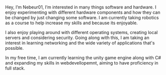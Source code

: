 <!-- 👋 Hi, I’m @Nebuer01
- 👀 I’m interested in ...
- 🌱 I’m currently learning ...
- 💞️ I’m looking to collaborate on ...
- 📫 How to reach me ...-->

Hey, I’m Nebeur01, I’m interested in many things software and hardware. I enjoy experimenting with different hardware components and how they can be changed by just changing some software. I am currently taking robotics as a course to help increase my skills and because its enjoyable.

I also enjoy playing around with different operating systems, creating local servers and considering security. Going along with this, I am taking an interest in learning networking and the wide variety of applications that's possible.
<!-- As a hobby, I also do technical production, especially audio engineering which also includes a wide range of different software and hardware working together across multiple different areas such as lighting and projection -->
In my free time, I am currently learning the unity game engine along with C# and expanding my skills in webdevellopemnt, aiming to have proficiency in full stack.


<!---
Nebuer01/Nebuer01 is a ✨ special ✨ repository because its `README.md` (this file) appears on your GitHub profile.
You can click the Preview link to take a look at your changes.
--->
